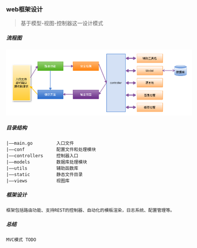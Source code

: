 ### web框架设计

> 基于模型-视图-控制器这一设计模式

##### 流程图
![流程图](/static/flow.png)
##### 目录结构
```$xslt
|——main.go         入口文件
|——conf            配置文件和处理模块
|——controllers     控制器入口
|——models          数据库处理模块
|——utils           辅助函数库
|——static          静态文件目录
|——views           视图库
```
##### 框架设计
```$xslt
框架包括路由功能、支持REST的控制器、自动化的模板渲染，日志系统、配置管理等。
```
##### 总结
```$xslt
MVC模式 TODO
```